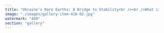 ```yaml
---
title: "Ukraine’s Rare Earths: A Bridge to Stability<br /><br />What if the end of conflict wasn’t dictated by force but by mutual prosperity?<br /><br />Lifting financial sanctions, creating balanced resource collaboration, and integrating Ukraine’s rare earth metals into a global system—this isn’t just an economic strategy; it’s a roadmap to recalibration.<br /><br />When all involved parties have a stake in stability, war loses its incentive. Cooperation replaces extraction, synchronization overtakes division.<br /><br />Perhaps the future isn’t about winning—it’s about finding alignment in flow.<br /><br /><br />#SystemicRecalibration <br />#ResourceCooperation <br />#FractalAlignment"
image: "./images/gallery-item-416-02.jpg"
watermark: "449"
section: "gallery"
---
```

